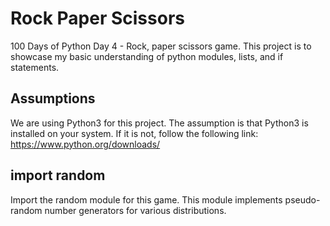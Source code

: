 # Rock Paper Scissors

100 Days of Python Day 4 - Rock, paper scissors game. This project is to showcase my basic understanding of python modules, lists, and if statements.

## Assumptions

We are using Python3 for this project. The assumption is that Python3 is installed on your system. If it is not, follow the following link: https://www.python.org/downloads/

## import random

Import the random module for this game. This module implements pseudo-random number generators for various distributions.

